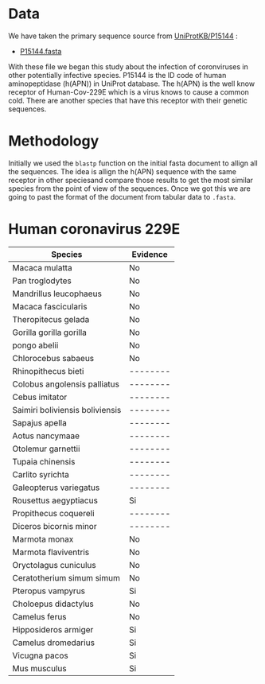 # Data
We have taken the primary sequence source from [UniProtKB/P15144](https://www.uniprot.org/uniprotkb/P15144/entry) :
  - [P15144.fasta](./P15144-fasta)

With these file we began this study about the infection of coronviruses in other potentially infective species. P15144 is the ID code of human aminopeptidase (h(APN)) in UniProt database. The h(APN) is the well know receptor of Human-Cov-229E which is a virus knows to cause a common cold. There are another species that have this receptor with their genetic sequences. 

# Methodology 

Initially we used the `blastp` function on the initial fasta document to allign all the sequences. The idea is allign the h(APN) sequence with the same receptor in other speciesand compare those results to get the most similar species from the point of view of the sequences. Once we got this we are going to past the format of the document from tabular data to `.fasta`. 

# Human coronavirus 229E

|Species|Evidence|
|-------|--------|
|Macaca mulatta|No|
|Pan troglodytes|No|
|Mandrillus leucophaeus|No|
|Macaca fascicularis|No|
|Theropitecus gelada|No|
|Gorilla gorilla gorilla|No|
|pongo abelii|No|
|Chlorocebus sabaeus|No|
|Rhinopithecus bieti|--------|
|Colobus angolensis palliatus|--------|
|Cebus imitator|--------|
|Saimiri boliviensis boliviensis|--------|
|Sapajus apella|--------|
|Aotus nancymaae|--------|
|Otolemur garnettii|--------|
|Tupaia chinensis|--------|
|Carlito syrichta|--------|
|Galeopterus variegatus|--------|
|Rousettus aegyptiacus|Si|
|Propithecus coquereli|--------|
|Diceros bicornis minor|--------|
|Marmota monax|No|
|Marmota flaviventris|No|
|Oryctolagus cuniculus|No|
|Ceratotherium simum simum |No|
|Pteropus vampyrus|Si|
|Choloepus didactylus|No|
|Camelus ferus|No|
|Hipposideros armiger|Si|
|Camelus dromedarius|Si|
|Vicugna pacos|Si|
|Mus musculus|Si|
